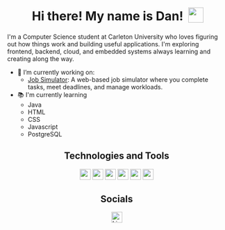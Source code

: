 <h1 align="center">
  Hi there! My name is Dan!
  <img
    align="center"
    style="position: relative; left: 5px; bottom: 5px"
    src="https://media.giphy.com/media/hvRJCLFzcasrR4ia7z/giphy.gif"
    width="35"
  />
</h1>

I'm a Computer Science student at Carleton University who loves figuring out how things work and building useful applications. I'm exploring frontend, backend, cloud, and embedded systems always learning and creating along the way.

- 🔧 I’m currently working on:
  - [Job Simulator](https://github.com/Dan-dev101/Job-Simulator): A web-based job simulator where you complete tasks, meet deadlines, and manage workloads.
- 📚 I'm currently learning 
  - Java
  - HTML
  - CSS
  - Javascript
  - PostgreSQL

<div>
  <h2 align="center">Technologies and Tools</h2>
  <p align="center">
    <img
      src="https://img.shields.io/badge/Python-3776AB?logo=python&logoColor=fff"
      height="25"
    />
    <img
      src="https://img.shields.io/badge/Java-%23ED8B00.svg?logo=openjdk&logoColor=white"
      height="25"
    />
    <img 
      src="https://img.shields.io/badge/HTML-%23E34F26.svg?logo=html5&logoColor=white"
      height="25"
    />
    <img 
      src="https://img.shields.io/badge/CSS-1572B6?logo=css3&logoColor=fff"
      height="25"
    />
    <img
      src="https://img.shields.io/badge/JavaScript-F7DF1E?logo=javascript&logoColor=000"
      height="25"
    />
     <img
      src="https://img.shields.io/badge/Postgres-%23316192.svg?logo=postgresql&logoColor=white"
      height="25"
    />
  </p>
</div>

<div>
  <h2 align="center">Socials</h2>
</div>
<div id="badges" align="center">
  <a href="https://www.linkedin.com/in/dant2000/">
    <img
      src="https://custom-icon-badges.demolab.com/badge/LinkedIn-0A66C2?logo=linkedin-white&logoColor=fff"
      alt="LinkedIn Badge"
      height="25"
    />
  </a>
</div>




<!--
**Dan-dev101/Dan-dev101** is a ✨ _special_ ✨ repository because its `README.md` (this file) appears on your GitHub profile.

Here are some ideas to get you started:

- 🔭 I’m currently working on ...
- 🌱 I’m currently learning ...
- 👯 I’m looking to collaborate on ...
- 🤔 I’m looking for help with ...
- 💬 Ask me about ...
- 📫 How to reach me: ...
- 😄 Pronouns: ...
- ⚡ Fun fact: ...
-->
